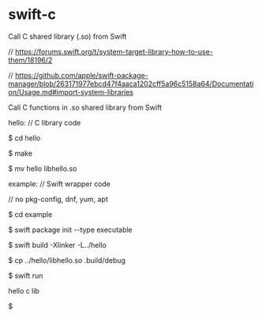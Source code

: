 # swift-c
Call C shared library (.so) from Swift

// https://forums.swift.org/t/system-target-library-how-to-use-them/18196/2

// https://github.com/apple/swift-package-manager/blob/263171977ebcd47f4aaca1202cff5a96c5158a64/Documentation/Usage.md#import-system-libraries

Call C functions in .so shared library from Swift

hello:  // C library code

$ cd hello

$ make

$ mv hello libhello.so

example:  // Swift wrapper code

// no pkg-config, dnf, yum, apt

$ cd example

$ swift package init --type executable

$ swift build -Xlinker -L../hello

$ cp ../hello/libhello.so .build/debug

$ swift run

hello c lib

$
